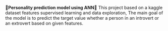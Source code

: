 🧬**Personality prediction model using ANN**🧬
This project based on a kaggle dataset features supervised learning and data exploration,
The main goal of the model is to predict the target value whether a person in an introvert or an extrovert based on given features.

